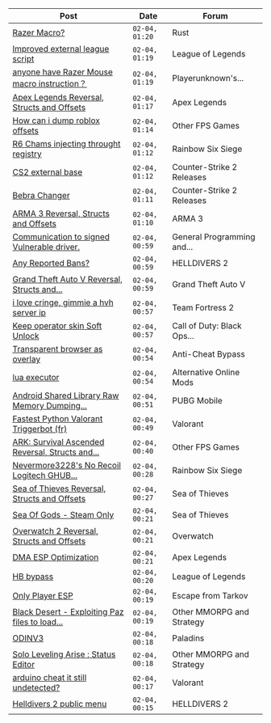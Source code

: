 |Post|Date|Forum|
|----|----|-----|
|[Razer Macro?](https://www.unknowncheats.me/forum/rust/626829-razer-macro.html)|`02-04, 01:20`|Rust|
|[Improved external league script](https://www.unknowncheats.me/forum/league-of-legends/625738-improved-external-league-script.html)|`02-04, 01:19`|League of Legends|
|[anyone have Razer Mouse macro instruction？](https://www.unknowncheats.me/forum/playerunknown-s-battlegrounds/629632-razer-mouse-macro-instruction.html)|`02-04, 01:19`|Playerunknown's...|
|[Apex Legends Reversal, Structs and Offsets](https://www.unknowncheats.me/forum/apex-legends/319804-apex-legends-reversal-structs-offsets.html)|`02-04, 01:17`|Apex Legends|
|[How can i dump roblox offsets](https://www.unknowncheats.me/forum/other-fps-games/630260-dump-roblox-offsets.html)|`02-04, 01:14`|Other FPS Games|
|[R6 Chams injecting throught registry](https://www.unknowncheats.me/forum/rainbow-six-siege/594608-r6-chams-injecting-throught-registry.html)|`02-04, 01:12`|Rainbow Six Siege|
|[CS2 external base](https://www.unknowncheats.me/forum/counter-strike-2-releases/625749-cs2-external-base.html)|`02-04, 01:12`|Counter-Strike 2 Releases|
|[Bebra Changer](https://www.unknowncheats.me/forum/counter-strike-2-releases/616487-bebra-changer.html)|`02-04, 01:11`|Counter-Strike 2 Releases|
|[ARMA 3 Reversal, Structs and Offsets](https://www.unknowncheats.me/forum/arma-3-a/114242-arma-3-reversal-structs-offsets.html)|`02-04, 01:10`|ARMA 3|
|[Communication to signed Vulnerable driver.](https://www.unknowncheats.me/forum/general-programming-and-reversing/628226-communication-signed-vulnerable-driver.html)|`02-04, 00:59`|General Programming and...|
|[Any Reported Bans?](https://www.unknowncheats.me/forum/helldivers-2-a/630292-reported-bans.html)|`02-04, 00:59`|HELLDIVERS 2|
|[Grand Theft Auto V Reversal, Structs and...](https://www.unknowncheats.me/forum/grand-theft-auto-v/144028-grand-theft-auto-reversal-structs-offsets.html)|`02-04, 00:59`|Grand Theft Auto V|
|[i love cringe, gimmie a hvh server ip](https://www.unknowncheats.me/forum/team-fortress-2-a/624386-love-cringe-gimmie-hvh-server-ip.html)|`02-04, 00:57`|Team Fortress 2|
|[Keep operator skin Soft Unlock](https://www.unknowncheats.me/forum/call-of-duty-black-ops-cold-war/629052-operator-skin-soft-unlock.html)|`02-04, 00:57`|Call of Duty: Black Ops...|
|[Transparent browser as overlay](https://www.unknowncheats.me/forum/anti-cheat-bypass/622715-transparent-browser-overlay.html)|`02-04, 00:54`|Anti-Cheat Bypass|
|[lua executor](https://www.unknowncheats.me/forum/alternative-online-mods/617791-lua-executor.html)|`02-04, 00:54`|Alternative Online Mods|
|[Android Shared Library Raw Memory Dumping...](https://www.unknowncheats.me/forum/pubg-mobile/630290-android-shared-library-raw-memory-dumping-tool.html)|`02-04, 00:51`|PUBG Mobile|
|[Fastest Python Valorant Triggerbot (fr)](https://www.unknowncheats.me/forum/valorant/612762-fastest-python-valorant-triggerbot-fr.html)|`02-04, 00:49`|Valorant|
|[ARK: Survival Ascended Reversal, Structs and...](https://www.unknowncheats.me/forum/other-fps-games/608333-ark-survival-ascended-reversal-structs-offsets.html)|`02-04, 00:40`|Other FPS Games|
|[Nevermore3228's No Recoil Logitech GHUB...](https://www.unknowncheats.me/forum/rainbow-six-siege/628147-nevermore3228s-recoil-logitech-ghub-script-y9s1-updated.html)|`02-04, 00:28`|Rainbow Six Siege|
|[Sea of Thieves Reversal, Structs and Offsets](https://www.unknowncheats.me/forum/sea-of-thieves/278391-sea-thieves-reversal-structs-offsets.html)|`02-04, 00:27`|Sea of Thieves|
|[Sea Of Gods - Steam Only](https://www.unknowncheats.me/forum/sea-of-thieves/614719-sea-gods-steam.html)|`02-04, 00:21`|Sea of Thieves|
|[Overwatch 2 Reversal, Structs and Offsets](https://www.unknowncheats.me/forum/overwatch/516727-overwatch-2-reversal-structs-offsets.html)|`02-04, 00:21`|Overwatch|
|[DMA ESP Optimization](https://www.unknowncheats.me/forum/apex-legends/630079-dma-esp-optimization.html)|`02-04, 00:21`|Apex Legends|
|[HB bypass](https://www.unknowncheats.me/forum/league-of-legends/629097-hb-bypass.html)|`02-04, 00:20`|League of Legends|
|[Only Player ESP](https://www.unknowncheats.me/forum/escape-from-tarkov/630271-player-esp.html)|`02-04, 00:19`|Escape from Tarkov|
|[Black Desert - Exploiting Paz files to load...](https://www.unknowncheats.me/forum/other-mmorpg-and-strategy/588951-black-desert-exploiting-paz-files-load-own-lua.html)|`02-04, 00:19`|Other MMORPG and Strategy|
|[ODINV3](https://www.unknowncheats.me/forum/paladins/629312-odinv3.html)|`02-04, 00:18`|Paladins|
|[Solo Leveling Arise : Status Editor](https://www.unknowncheats.me/forum/other-mmorpg-and-strategy/629737-solo-leveling-arise-status-editor.html)|`02-04, 00:18`|Other MMORPG and Strategy|
|[arduino cheat it still undetected?](https://www.unknowncheats.me/forum/valorant/615143-arduino-cheat-undetected.html)|`02-04, 00:17`|Valorant|
|[Helldivers 2 public menu](https://www.unknowncheats.me/forum/helldivers-2-a/629110-helldivers-2-public-menu.html)|`02-04, 00:15`|HELLDIVERS 2|
